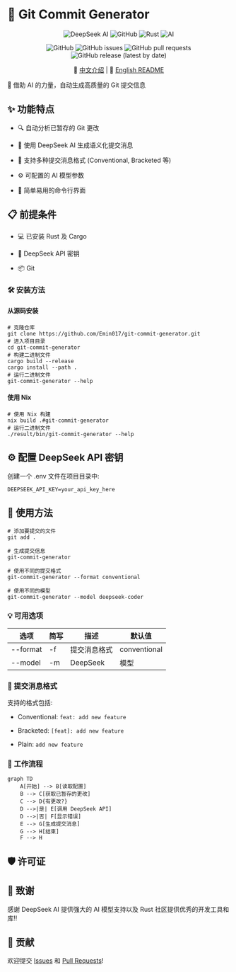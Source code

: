 # 🚀 Git Commit Generator

<div align="center">
<img alt="DeepSeek AI" src="https://img.shields.io/badge/DeepSeek-AI-%23FF6F61.svg?style=for-the-badge">
<img alt="GitHub" src="https://img.shields.io/badge/github-%23121011.svg?style=for-the-badge&amp;logo=github&amp;logoColor=white">
<img alt="Rust" src="https://img.shields.io/badge/rust-%23000000.svg?style=for-the-badge&amp;logo=rust&amp;logoColor=white">
<img alt="AI" src="https://img.shields.io/badge/AI-powered-%23FF6F61.svg?style=for-the-badge">

![GitHub](https://img.shields.io/github/license/Emin017/git-commit-generator)
![GitHub issues](https://img.shields.io/github/issues/Emin017/git-commit-generator)
![GitHub pull requests](https://img.shields.io/github/issues-pr/Emin017/git-commit-generator)
![GitHub release (latest by date)](https://img.shields.io/github/v/release/Emin017/git-commit-generator)

📝 [中文介绍](README_CN.md) | 📝 [English README](README.md)

</div>

🤖 借助 AI 的力量，自动生成高质量的 Git 提交信息

## ✨ 功能特点

- 🔍 自动分析已暂存的 Git 更改

- 📝 使用 DeepSeek AI 生成语义化提交消息

- 🎨 支持多种提交消息格式 (Conventional, Bracketed 等)

- ⚙️ 可配置的 AI 模型参数

- 🚀 简单易用的命令行界面

## 📋 前提条件

- 💻 已安装 Rust 及 Cargo

- 🔑 DeepSeek API 密钥

- 📦 Git

### 🛠️ 安装方法

#### 从源码安装

```shell
# 克隆仓库
git clone https://github.com/Emin017/git-commit-generator.git
# 进入项目目录
cd git-commit-generator
# 构建二进制文件
cargo build --release
cargo install --path .
# 运行二进制文件
git-commit-generator --help
```

#### 使用 Nix

```shell
# 使用 Nix 构建
nix build .#git-commit-generator
# 运行二进制文件
./result/bin/git-commit-generator --help
```

## ⚙️ 配置 DeepSeek API 密钥

创建一个 .env 文件在项目目录中:
```
DEEPSEEK_API_KEY=your_api_key_here
```

## 🚀 使用方法

```shell
# 添加要提交的文件
git add .

# 生成提交信息
git-commit-generator

# 使用不同的提交格式
git-commit-generator --format conventional

# 使用不同的模型
git-commit-generator --model deepseek-coder
```

### 💡 可用选项

| 选项 | 简写 | 描述 | 默认值 |
| --- | --- | --- | --- |
| --format | -f | 提交消息格式 | conventional |
| --model | -m | DeepSeek | 模型 | deepseek-chat |

### 📝 提交消息格式

支持的格式包括:

- Conventional: `feat: add new feature`

- Bracketed: `[feat]: add new feature`

- Plain: `add new feature`

### 🔄 工作流程

```mermaid
graph TD
    A[开始] --> B[读取配置]
    B --> C[获取已暂存的更改]
    C --> D{有更改?}
    D -->|是| E[调用 DeepSeek API]
    D -->|否| F[显示错误]
    E --> G[生成提交消息]
    G --> H[结束]
    F --> H
```

## 🛡️ 许可证


## 🙏 致谢

感谢 DeepSeek AI 提供强大的 AI 模型支持以及 Rust 社区提供优秀的开发工具和库!!

## 🤝 贡献
欢迎提交 [Issues](https://github.com/Emin017/git-commit-generator/issues) 和 [Pull Requests](https://github.com/Emin017/git-commit-generator/pulls)!
